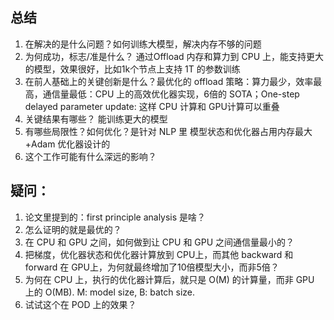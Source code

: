 ## 总结
1. 在解决的是什么问题？如何训练大模型，解决内存不够的问题
2. 为何成功，标志/准是什么？ 通过Offload 内存和算力到 CPU 上，能支持更大的模型，效果很好，比如1k个节点上支持 1T 的参数训练
3. 在前人基础上的关键创新是什么？最优化的 offload 策略：算力最少，效率最高，通信量最低：CPU 上的高效优化器实现，6倍的 SOTA；One-step delayed parameter update: 这样 CPU 计算和 GPU计算可以重叠
4. 关键结果有哪些？ 能训练更大的模型
5. 有哪些局限性？如何优化？是针对 NLP 里 模型状态和优化器占用内存最大+Adam 优化器设计的
6. 这个工作可能有什么深远的影响？

## 疑问：
1. 论文里提到的：first principle analysis 是啥？
2. 怎么证明的就是最优的？
3. 在 CPU 和 GPU 之间，如何做到让 CPU 和 GPU 之间通信量最小的？
4. 把梯度，优化器状态和优化器计算放到 CPU上，而其他 backward 和 forward 在 GPU上，为何就最终增加了10倍模型大小，而非5倍？
5. 为何在 CPU 上，执行的优化器计算后，就只是 O(M) 的计算量，而非 GPU 上的 O(MB). M: model size, B: batch size.
6. 试试这个在 POD 上的效果？
